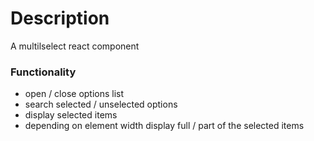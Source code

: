 # Description

A multilselect react component

### Functionality

- open / close options list
- search selected / unselected options
- display selected items
- depending on element width display full / part of the selected items
